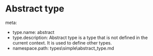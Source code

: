 # Abstract type

meta:
- type.name: abstract
- type.description: Abstract type is a type that is not defined in the current context. It is used to define other types.
- namespace.path: types\simple\abstract_type.md